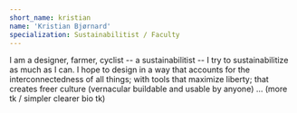 ```yaml
---
short_name: kristian
name: 'Kristian Bjørnard'
specialization: Sustainabilitist / Faculty
---
```


I am a designer, farmer, cyclist -- a sustainabilitist -- I try to sustainabilitize as much as I can. I hope to design in a way that accounts for the interconnectedness of all things; with tools that maximize liberty; that creates freer culture (vernacular buildable and usable by anyone) …
(more tk / simpler clearer bio tk)